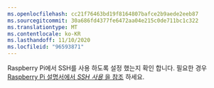 ```yaml
---
ms.openlocfilehash: cc21f76463bd19f8164807bafce2b9aede2eeb87
ms.sourcegitcommit: 30a686fd4377fe6472aa04e215c0de711bc1c322
ms.translationtype: MT
ms.contentlocale: ko-KR
ms.lasthandoff: 11/10/2020
ms.locfileid: "96593871"
---
```

Raspberry Pi에서 SSH를 사용 하도록 설정 했는지 확인 합니다. 필요한 경우 [Raspberry Pi 설명서에서 *SSH 사용* 을 참조](https://www.raspberrypi.org/documentation/remote-access/ssh/) <span class="docon docon-navigate-external x-hidden-focus"></span> 하세요.
